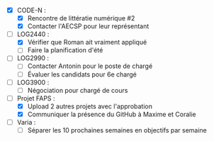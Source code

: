 - [x] CODE-N : 
	- [x] Rencontre de littératie numérique #2 
	- [x] Contacter l'AECSP pour leur représentant
- [ ] LOG2440 : 
	- [x] Vérifier que Roman ait vraiment appliqué 
	- [ ] Faire la planification d'été
- [ ] LOG2990 :
	- [ ] Contacter Antonin pour le poste de chargé
	- [ ] Évaluer les candidats pour 6e chargé
- [ ] LOG3900 :
	- [ ] Négociation pour chargé de cours
- [ ] Projet FAPS : 
	- [x] Upload 2 autres projets avec l'approbation
	- [x] Communiquer la présence du GitHub à Maxime et Coralie
- [ ] Varia : 
	- [ ] Séparer les 10 prochaines semaines en objectifs par semaine